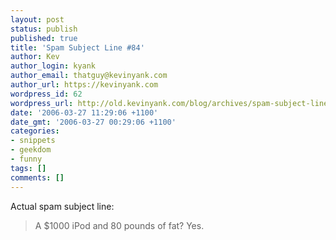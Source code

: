 ```yaml
---
layout: post
status: publish
published: true
title: 'Spam Subject Line #84'
author: Kev
author_login: kyank
author_email: thatguy@kevinyank.com
author_url: https://kevinyank.com
wordpress_id: 62
wordpress_url: http://old.kevinyank.com/blog/archives/spam-subject-line-84/
date: '2006-03-27 11:29:06 +1100'
date_gmt: '2006-03-27 00:29:06 +1100'
categories:
- snippets
- geekdom
- funny
tags: []
comments: []
---
```

<p>Actual spam subject line:</p>
<blockquote><p>A $1000 iPod and 80 pounds of fat? Yes.</p></blockquote>
